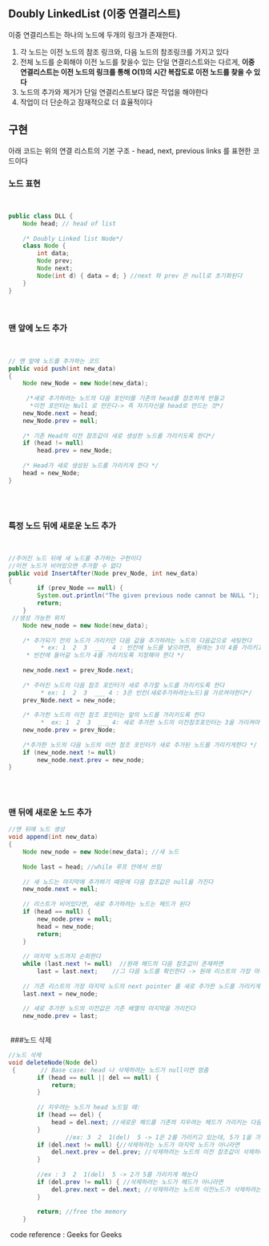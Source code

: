​
## Doubly LinkedList (이중 연결리스트)
이중 연결리스트는 하나의 노드에 두개의 링크가 존재한다.
​
1. 각 노드는 이전 노드의 참조 링크와, 다음 노드의 참조링크를 가지고 있다
2. 전체 노드를 순회해야 이전 노드를 찾을수 있는 단일 연결리스트와는 다르게, **이중 연결리스트는 이전 노드의 링크를 통해 O(1)의 시간 복잡도로 이전 노드를 찾을 수 있다**
3. 노드의 추가와 제거가 단일 연결리스트보다 많은 작업을 해야한다
4. 작업이 더 단순하고 잠재적으로 더 효율적이다
​
## 구현
아래 코드는 위의 연결 리스트의 기본 구조 - head, next, previous links 를 표현한 코드이다
​
### 노드 표현
​
```java
public class DLL {
    Node head; // head of list
 
    /* Doubly Linked list Node*/
    class Node {
        int data;
        Node prev;
        Node next;
        Node(int d) { data = d; } //next 와 prev 은 null로 초기화된다
    }
}
```
​
### 맨 앞에 노드 추가
​
```java
// 맨 앞에 노드를 추가하는 코드
public void push(int new_data)
{
    Node new_Node = new Node(new_data);
​
     /*새로 추가하려는 노드의 다음 포인터를 기존의 head를 참조하게 만들고
      *이전 포인터는 Null 로 만든다-> 즉 자기자신을 head로 만드는 것*/
    new_Node.next = head;
    new_Node.prev = null;
 
    /* 기존 Head의 이전 참조값이 새로 생성한 노드를 가리키도록 한다*/ 
    if (head != null)
        head.prev = new_Node;
 
    /* Head가 새로 생성된 노드를 가리키게 한다 */
    head = new_Node;
}
​
```
​
### 특정 노드 뒤에 새로운 노드 추가
​
```java
//주어진 노드 뒤에 새 노드를 추가하는 구현이다
//이전 노드가 비어있으면 추가할 수 없다
public void InsertAfter(Node prev_Node, int new_data)
{
        if (prev_Node == null) {
        System.out.println("The given previous node cannot be NULL ");
        return;
    }
 //생성 가능한 위치
    Node new_node = new Node(new_data);
 
    /* 추가되기 전의 노드가 가리키던 다음 값을 추가하려는 노드의 다음값으로 세팅한다
         * ex: 1  2  3  ___  4 : 빈칸에 노드를 넣으려면, 원래는 3이 4를 가리키고 있었지만
     * 빈칸에 들어갈 노드가 4를 가리키도록 지정해야 한다 */
​
    new_node.next = prev_Node.next; 
 
    /* 주어진 노드의 다음 참조 포인터가 새로 추가할 노드를 가리키도록 한다
         * ex: 1  2  3  ___ 4 : 3은 빈칸(새로추가하려는노드)을 가르켜야한다*/
    prev_Node.next = new_node;
 
    /* 추가한 노드의 이전 참조 포인터는 앞의 노드를 가리키도록 한다
         *  ex: 1  2  3  ___ 4: 새로 추가한 노드의 이전참조포인터는 3을 가리켜야한다 */
    new_node.prev = prev_Node;
 
    /*추가한 노드의 다음 노드의 이전 참조 포인터가 새로 추가된 노드를 가리키게한다 */
    if (new_node.next != null)
        new_node.next.prev = new_node;
}
​
```
​
### 맨 뒤에 새로운 노드 추가
```java
//맨 뒤에 노드 생성
void append(int new_data)
{
    Node new_node = new Node(new_data); //새 노드
 
    Node last = head; //while 루프 안에서 쓰임
 
    // 새 노드는 마지막에 추가하기 때문에 다음 참조값은 null을 가진다
    new_node.next = null;
 
    // 리스트가 비어있다면, 새로 추가하려는 노드는 헤드가 된다
    if (head == null) {
        new_node.prev = null;
        head = new_node;
        return;
    }
 
    // 마지막 노드까지 순회한다
    while (last.next != null)  //원래 해드의 다음 참조값이 존재하면
        last = last.next;    //그 다음 노드를 확인한다 -> 원래 리스트의 가장 마지막 원소 확인
 
    // 기존 리스트의 가장 마지막 노드의 next pointer 를 새로 추가한 노드를 가리키게한다
    last.next = new_node;
 
    // 새로 추가한 노드의 이전값은 기존 배열의 마지막을 가리킨다
    new_node.prev = last;
​
```
​
###노드 삭제
```java
//노드 삭제
void deleteNode(Node del)
 {       // Base case: head 나 삭제하려는 노드가 null이면 멈춤
        if (head == null || del == null) {
            return;
        }
 
        // 지우려는 노드가 head 노드일 때:
        if (head == del) {
            head = del.next; //새로운 해드를 기존의 지우려는 헤드가 가리키는 다음 노드로 지정
        }
                //ex: 3  2  1(del)  5 -> 1은 2를 가리키고 있는데, 5가 1을 가리키도록 해준다
        if (del.next != null) {//삭제하려는 노드가 마지막 노드가 아니라면
            del.next.prev = del.prev; //삭제하려는 노드의 이전 참조값이 삭제하려는 노드의 이전 탐색값을 가리키게 한다
        }
 
        //ex : 3  2  1(del)  5 -> 2가 5를 가리키게 해눈다
        if (del.prev != null) { //삭제하려는 노드가 헤드가 아니라면
            del.prev.next = del.next; //삭제하려는 노드의 이전노드가 삭제하려는 노드의 다음노드를 가리키게 한다
        }
 
        return; //free the memory
    }
```
​
code reference : Geeks for Geeks
​
